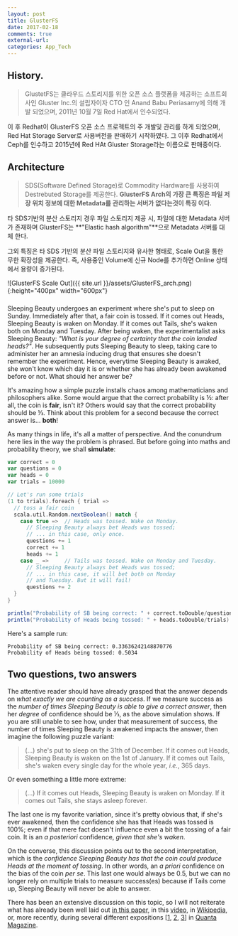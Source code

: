 ```yaml
---
layout: post
title: GlusterFS
date: 2017-02-18 
comments: true
external-url:
categories: App_Tech
---
```

## History.
> GlustetFS는 클라우드 스토리지를 위한 오픈 소스 플랫폼을 제공하는 소프트회사인 Gluster Inc.의 설립자이자 CTO 인 Anand Babu Periasamy에 의해 개발 되었으며, 2011년 10월 7일 Red Hat에서 인수되었다.

이 후 Redhat이 GlusterFS 오픈 소스 프로젝트의 주 개발및 관리를 하게 되었으며, Red Hat Storage Server로 사용버전을 판매하기 시작하였다. 그 이후 Redhat에서 Ceph를 인수하고 2015년에 Red HAt Gluster Storage라는 이름으로 판매중이다.

## Architecture
> SDS(Software Defined Storage)로 Commodity Hardware를 사용하여 Destrebuted Storage를 제공한다.
**GlusterFS Arch의 가장 큰 특징은 파일 저장 위치 정보에 대한 Metadata를 관리하는 서버가 없다는것이 특징 이다.**

타 SDS기반의 분산 스토리지 경우 파일 스토리지 제공 시, 파일에 대한 Metadata 서버가 존재하며 GlusterFS는 **"Elastic hash algorithm"**으로 Metadata 서버를 대체 한다.

그외 특징은 타 SDS 기반의 분산 파일 스토리지와 유사한 형태로, Scale Out을 통한 무한 확장성을 제공한다.
즉, 사용중인 Volume에 신규 Node를 추가하면 Online 상태에서 용량이 증가된다.

![GlusterFS Scale Out]({{ site.url }}/assets/GlusterFS_arch.png){:height="400px" width="600px"}

### 
Sleeping Beauty undergoes an experiment where she's put to sleep on Sunday. Immediately after that, a fair coin is tossed. If it comes out Heads, Sleeping Beauty is waken on Monday. If it comes out Tails, she's waken both on Monday and Tuesday. After being waken, the experimentalist asks Sleeping Beauty: *"What is your degree of certainty that the coin landed heads?"*. He subsequently puts Sleeping Beauty to sleep, taking care to administer her an amnesia inducing drug that ensures she doesn't remember the experiment. Hence, everytime Sleeping Beauty is awaked, she won't know which day it is or whether she has already been awakened before or not. What should her answer be?

It's amazing how a simple puzzle installs chaos among mathematicians and philosophers alike. Some would argue that the correct probability is ½: after all, the coin is **fair**, isn't it? Others would say that the correct probability should be ⅓. Think about this problem for a second because the correct answer is... **both**!

As many things in life, it's all a matter of perspective. And the conundrum here lies in the way the problem is phrased. But before going into maths and probability theory, we shall **simulate**:

```scala
var correct = 0
var questions = 0
var heads = 0
var trials = 10000

// Let's run some trials
(1 to trials).foreach { trial =>
  // toss a fair coin
  scala.util.Random.nextBoolean() match {
    case true =>  // Heads was tossed. Wake on Monday.
      // Sleeping Beauty always bet Heads was tossed;
      // ... in this case, only once.
      questions += 1
      correct += 1
      heads += 1
    case _ =>     // Tails was tossed. Wake on Monday and Tuesday.
      // Sleeping Beauty always bet Heads was tossed;
      // ... in this case, it will bet both on Monday
      // and Tuesday. But it will fail!
      questions += 2
  }
}

println("Probability of SB being correct: " + correct.toDouble/questions)
println("Probability of Heads being tossed: " + heads.toDouble/trials)
```

Here's a sample run:

```
Probability of SB being correct: 0.33636242148870776
Probability of Heads being tossed: 0.5034
```

## Two questions, two answers

The attentive reader should have already grasped that the answer depends on *what exactly we are counting as a success*. If we measure success as the *number of times Sleeping Beauty is able to give a correct answer*, then her *degree* of confidence should be ⅓, as the above simulation shows. If you are still unable to see how, under that measurement of success, the number of times Sleeping Beauty is awakened impacts the answer, then imagine the following puzzle variant:

> (...) she's put to sleep on the 31th of December. If it comes out Heads, Sleeping Beauty is waken on the 1st of January. If it comes out Tails, she's waken every single day for the whole year, *i.e.*, 365 days.

Or even something a little more extreme:

> (...) If it comes out Heads, Sleeping Beauty is waken on Monday. If it comes out Tails, she stays asleep forever.

The last one is my favorite variation, since it's pretty obvious that, if she's ever awakened, then the confidence she has that Heads was tossed is 100%; even if that mere fact doesn't influence even a bit the tossing of a fair coin. It is an *a posteriori* confidence, *given that she's waken*.

On the converse, this discussion points out to the second interpretation, which is the *confidence Sleeping Beauty has that the coin could produce Heads at the moment of tossing*. In other words, an *a priori* confidence on the bias of the coin *per se*. This last one would always be 0.5, but we can no longer rely on multiple trials to measure success(es) because if Tails come up, Sleeping Beauty will never be able to answer.

There has been an extensive discussion on this topic, so I will not reiterate what has already been well laid out [in this paper](http://arxiv.org/ftp/arxiv/papers/0806/0806.1316.pdf), in this  [video](https://www.youtube.com/watch?v=zL52lG6aNIY), in [Wikipedia](https://en.wikipedia.org/wiki/Sleeping_Beauty), or, more recently, during several different expositions [[1](https://www.quantamagazine.org/20160114-sleeping-beautys-necker-cube-dilemma/),
[2](https://www.quantamagazine.org/20160129-solution-sleeping-beautys-dilemma/), [3](https://www.quantamagazine.org/20160331-why-sleeping-beauty-is-lost-in-time/)] in [Quanta Magazine](http://www.quantamagazine.org/).
